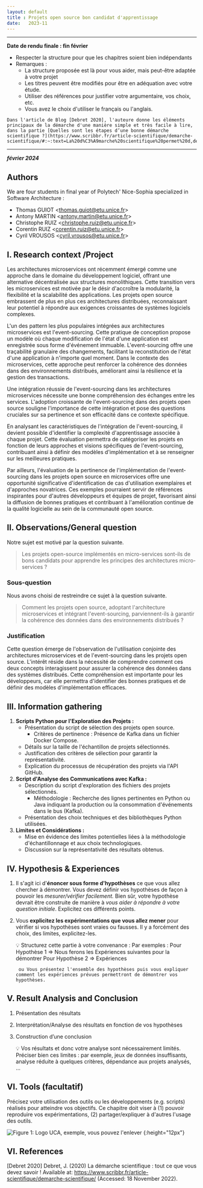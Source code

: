 ```yaml
---
layout: default
title : Projets open source bon candidat d'apprentissage
date:   2023-11
---
```


---

   **Date de rendu finale : fin février**
   - Respecter la structure pour que les chapitres soient bien indépendants
   - Remarques :
        - La structure proposée est là pour vous aider, mais peut-être adaptée à votre projet
        - Les titres peuvent être modifiés pour être en adéquation avec votre étude. 
        - Utiliser des références pour justifier votre argumentaire, vos choix, etc.
        - Vous avez le choix d'utiliser le français ou l'anglais.

    Dans l'article de Blog [Debret 2020], l'auteure donne les éléments principaux de la démarche d'une manière simple et très facile à lire, dans la partie [Quelles sont les étapes d’une bonne démarche scientifique ?](https://www.scribbr.fr/article-scientifique/demarche-scientifique/#:~:text=La%20d%C3%A9marche%20scientifique%20permet%20d,de%20nouvelles%20hypoth%C3%A8ses%20%C3%A0%20tester.)

---

**_février 2024_**

## Authors

We are four students in final year of Polytech' Nice-Sophia specialized in Software Architecture :

* Thomas GUIOT &lt;thomas.guiot@etu.unice.fr&gt;
* Antony MARTIN &lt;antony.martin@etu.unice.fr&gt;
* Christophe RUIZ &lt;christophe.ruiz@etu.unice.fr&gt;
* Corentin RUIZ &lt;corentin.ruiz@etu.unice.fr&gt;
* Cyril VROUSOS &lt;cyril.vrousos@etu.unice.fr&gt;

## I. Research context /Project

Les architectures microservices ont récemment émergé comme une approche dans le domaine du développement logiciel, offrant une alternative décentralisée aux structures monolithiques. Cette transition vers les microservices est motivée par le désir d'accroître la modularité, la flexibilité et la scalabilité des applications. Les projets open source embrassent de plus en plus ces architectures distribuées, reconnaissant leur potentiel à répondre aux exigences croissantes de systèmes logiciels complexes.

L'un des pattern les plus populaires intégrées aux architectures microservices est l'event-sourcing. Cette pratique de conception propose un modèle où chaque modification de l'état d'une application est enregistrée sous forme d'événement immuable. L'event-sourcing offre une traçabilité granulaire des changements, facilitant la reconstitution de l'état d'une application à n'importe quel moment. Dans le contexte des microservices, cette approche peut renforcer la cohérence des données dans des environnements distribués, améliorant ainsi la résilience et la gestion des transactions.

Une intégration réussie de l'event-sourcing dans les architectures microservices nécessite une bonne compréhension des échanges entre les services. L'adoption croissante de l'event-sourcing dans des projets open source souligne l'importance de cette intégration et pose des questions cruciales sur sa pertinence et son efficacité dans ce contexte spécifique.

En analysant les caractéristiques de l'intégration de l'event-sourcing, il devient possible d'identifier la complexité d'apprentissage associée à chaque projet. Cette évaluation permettra de catégoriser les projets en fonction de leurs approches et visions spécifiques de l'event-sourcing, contribuant ainsi à définir des modèles d'implémentation et à se renseigner sur les meilleures pratiques.

Par ailleurs, l'évaluation de la pertinence de l'implémentation de l'event-sourcing dans les projets open source en microservices offre une opportunité significative d'identification de cas d'utilisation exemplaires et d'approches novatrices. Ces exemples pourraient servir de références inspirantes pour d'autres développeurs et équipes de projet, favorisant ainsi la diffusion de bonnes pratiques et contribuant à l'amélioration continue de la qualité logicielle au sein de la communauté open source.

## II. Observations/General question

Notre sujet est motivé par la question suivante.

> Les projets open-source implémentés en micro-services sont-ils de bons candidats pour apprendre les principes des architectures micro-services ?

### Sous-question
Nous avons choisi de restreindre ce sujet à la question suivante.

> Comment les projets open source, adoptant l'architecture microservices et intégrant l'event-sourcing, parviennent-ils à garantir la cohérence des données dans des environnements distribués ?
    
### Justification

Cette question émerge de l'observation de l'utilisation conjointe des architectures microservices et de l'event-sourcing dans les projets open source. L'intérêt réside dans la nécessité de comprendre comment ces deux concepts interagissent pour assurer la cohérence des données dans des systèmes distribués. Cette compréhension est importante pour les développeurs, car elle permettra d'identifier des bonnes pratiques et de définir des modèles d'implémentation efficaces.

## III. Information gathering

1. **Scripts Python pour l'Exploration des Projets :**
   - Présentation du script de sélection des projets open source.
     - Critères de pertinence : Présence de Kafka dans un fichier Docker Compose.
   - Détails sur la taille de l'échantillon de projets sélectionnés.
   - Justification des critères de sélection pour garantir la représentativité.
   - Explication du processus de récupération des projets via l'API GitHub.
2. **Script d'Analyse des Communications avec Kafka :**
   - Description du script d'exploration des fichiers des projets sélectionnés.
     - Méthodologie : Recherche des lignes pertinentes en Python ou Java indiquant la production ou la consommation d'événements dans le bus (Kafka).
   - Présentation des choix techniques et des bibliothèques Python utilisées.
3. **Limites et Considérations :**
   - Mise en évidence des limites potentielles liées à la méthodologie d'échantillonnage et aux choix technologiques.
   - Discussion sur la représentativité des résultats obtenus.
 
## IV. Hypothesis & Experiences

1. Il s'agit ici d'**énoncer sous forme d'hypothèses** ce que vous allez chercher à démontrer. Vous devez définir vos hypothèses de façon à pouvoir les _mesurer/vérifier facilement._ Bien sûr, votre hypothèse devrait être construite de manière à _vous aider à répondre à votre question initiale_. Explicitez ces différents points.
2. Vous **explicitez les expérimentations que vous allez mener** pour vérifier si vos hypothèses sont vraies ou fausses. Il y a forcément des choix, des limites, explicitez-les.

     :bulb: Structurez cette partie à votre convenance : 
     Par exemples : 
        Pour Hypothèse 1 => 
            Nous ferons les Expériences suivantes pour la démontrer
        Pour Hypothèse 2 => Expériences 
        
        ou Vous présentez l'ensemble des hypothèses puis vous expliquer comment les expériences prévues permettront de démontrer vos hypothèses.


## V. Result Analysis and Conclusion

1. Présentation des résultats
2. Interprétation/Analyse des résultats en fonction de vos hypothèses
3. Construction d’une conclusion 

     :bulb:  Vos résultats et donc votre analyse sont nécessairement limités. Préciser bien ces limites : par exemple, jeux de données insuffisants, analyse réduite à quelques critères, dépendance aux projets analysés, ...

## VI. Tools \(facultatif\)

Précisez votre utilisation des outils ou les développements \(e.g. scripts\) réalisés pour atteindre vos objectifs. Ce chapitre doit viser à \(1\) pouvoir reproduire vos expérimentations, \(2\) partager/expliquer à d'autres l'usage des outils.

![Figure 1: Logo UCA, exemple, vous pouvez l'enlever](file://assets/images/logo_uca.png) {:height="12px"}


## VI. References

[Debret 2020] Debret, J. (2020) La démarche scientifique : tout ce que vous devez savoir ! Available at: https://www.scribbr.fr/article-scientifique/demarche-scientifique/ (Accessed: 18 November 2022).


